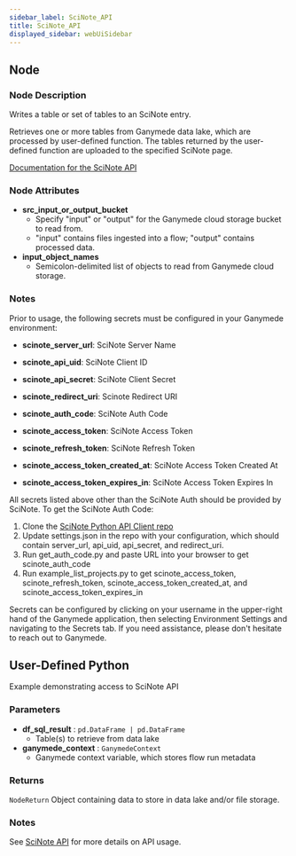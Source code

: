 ```yaml
---
sidebar_label: SciNote_API
title: SciNote_API
displayed_sidebar: webUiSidebar
---
```


## Node

### Node Description

Writes a table or set of tables to an SciNote entry.

Retrieves one or more tables from Ganymede data lake, which are processed by user-defined
function.  The tables returned by the user-defined function are uploaded to
the specified SciNote page.

[Documentation for the SciNote API](https://scinote-eln.github.io/scinote-api-v1-docs/)

### Node Attributes

- **src_input_or_output_bucket**
  - Specify "input" or "output" for the Ganymede cloud storage bucket to read from.
  - "input" contains files ingested into a flow; "output" contains processed data.
- **input_object_names**
  - Semicolon-delimited list of objects to read from Ganymede cloud storage.

### Notes

Prior to usage, the following secrets must be configured in your Ganymede environment:
- **scinote_server_url**: SciNote Server Name
- **scinote_api_uid**: SciNote Client ID
- **scinote_api_secret**: SciNote Client Secret
- **scinote_redirect_uri**: Scinote Redirect URI
- **scinote_auth_code**: SciNote Auth Code

- **scinote_access_token**: SciNote Access Token
- **scinote_refresh_token**: SciNote Refresh Token
- **scinote_access_token_created_at**: SciNote Access Token Created At
- **scinote_access_token_expires_in**: SciNote Access Token Expires In

All secrets listed above other than the SciNote Auth should be provided by SciNote.
To get the SciNote Auth Code:
1. Clone the [SciNote Python API Client repo](https://github.com/scinote-eln/scinote-python-api-client-example)
2. Update settings.json in the repo with your configuration, which should contain server_url,
api_uid, api_secret, and redirect_uri.
3. Run get_auth_code.py and paste URL into your browser to get scinote_auth_code
4. Run example_list_projects.py to get scinote_access_token, scinote_refresh_token,
scinote_access_token_created_at, and scinote_access_token_expires_in

Secrets can be configured by clicking on your username in the upper-right hand of the Ganymede
application, then selecting Environment Settings and navigating to the Secrets tab.  If you need
assistance, please don't hesitate to reach out to Ganymede.

## User-Defined Python

Example demonstrating access to SciNote API

### Parameters

- **df_sql_result** : `pd.DataFrame | pd.DataFrame`
    - Table(s) to retrieve from data lake
- **ganymede_context** : `GanymedeContext`
    - Ganymede context variable, which stores flow run metadata

### Returns

`NodeReturn`
Object containing data to store in data lake and/or file storage.

### Notes

See [SciNote API](https://scinote-eln.github.io/scinote-api-v1-docs/) for more details on API usage.